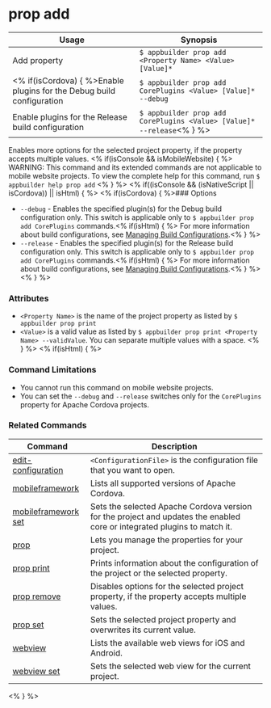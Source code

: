 prop add
==========

Usage | Synopsis
------|-------
Add property | `$ appbuilder prop add <Property Name> <Value> [Value]*`
<% if(isCordova) { %>Enable plugins for the Debug build configuration | `$ appbuilder prop add CorePlugins <Value> [Value]* --debug`
Enable plugins for the Release build configuration | `$ appbuilder prop add CorePlugins <Value> [Value]* --release`<% } %> 

Enables more options for the selected project property, if the property accepts multiple values. 
<% if(isConsole && isMobileWebsite) { %>
WARNING: This command and its extended commands are not applicable to mobile website projects. To view the complete help for this command, run `$ appbuilder help prop add`
<% } %>
<% if((isConsole && (isNativeScript || isCordova)) || isHtml) { %>
<% if(isCordova) { %>### Options

* `--debug` - Enables the specified plugin(s) for the Debug build configuration only. This switch is applicable only to `$ appbuilder prop add CorePlugins` commands.<% if(isHtml) { %> For more information about build configurations, see [Managing Build Configurations](http://docs.telerik.com/platform/appbuilder/build-configurations/overview).<% } %>
* `--release` - Enables the specified plugin(s) for the Release build configuration only. This switch is applicable only to `$ appbuilder prop add CorePlugins` commands.<% if(isHtml) { %> For more information about build configurations, see [Managing Build Configurations](http://docs.telerik.com/platform/appbuilder/build-configurations/overview).<% } %>
<% } %>
### Attributes
* `<Property Name>` is the name of the project property as listed by `$ appbuilder prop print`
* `<Value>` is a valid value as listed by `$ appbuilder prop print <Property Name> --validValue`. You can separate multiple values with a space.
<% } %> 
<% if(isHtml) { %>
### Command Limitations

* You cannot run this command on mobile website projects.
* You can set the `--debug` and `--release` switches only for the `CorePlugins` property for Apache Cordova projects.

### Related Commands

Command | Description
----------|----------
[edit-configuration](edit-configuration.html) | `<ConfigurationFile>` is the configuration file that you want to open.
[mobileframework](mobileframework.html) | Lists all supported versions of Apache Cordova.
[mobileframework set](mobileframework-set.html) | Sets the selected Apache Cordova version for the project and updates the enabled core or integrated plugins to match it.
[prop](prop.html) | Lets you manage the properties for your project.
[prop print](prop-print.html) | Prints information about the configuration of the project or the selected property.
[prop remove](prop-remove.html) | Disables options for the selected project property, if the property accepts multiple values.
[prop set](prop-set.html) | Sets the selected project property and overwrites its current value.
[webview](webview.html) | Lists the available web views for iOS and Android.
[webview set](webview-set.html) | Sets the selected web view for the current project.
<% } %>